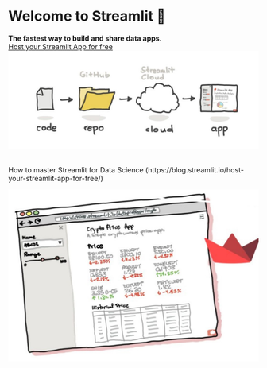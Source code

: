 
# Welcome to Streamlit :wave:

**The fastest way to build and share data apps.**
<br>
[Host your Streamlit App for free](https://blog.streamlit.io/host-your-streamlit-app-for-free/)
![alt_text](https://github.com/bacdillon/Python/blob/master/streamlit/Images/streamlit.jpg)

<br>
How to master Streamlit for Data Science (https://blog.streamlit.io/host-your-streamlit-app-for-free/)

![alt_text](https://github.com/bacdillon/Python/blob/master/streamlit/Images/Data%20Science.jpg)
